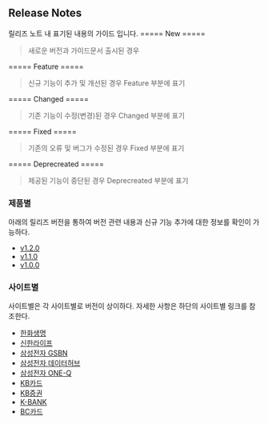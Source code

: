 ## Release Notes

릴리즈 노트 내 표기된 내용의 가이드 입니다. 
===== New =====
 > 새로운 버전과 가이드문서 출시된 경우

===== Feature =====
 > 신규 기능이 추가 및 개선된 경우 Feature 부분에 표기 

===== Changed =====
 > 기존 기능이 수정(변경)된 경우 Changed 부분에 표기

===== Fixed =====
 > 기존의 오류 및 버그가 수정된 경우 Fixed 부분에 표기

===== Deprecreated =====
 > 제공된 기능이 중단된 경우 Deprecreated 부분에 표기
 
### 제품별
아래의 릴리즈 버전을 통하여 버전 관련 내용과 신규 기능 추가에 대한 정보를 확인이 가능하다.
  - [v1.2.0](#v1.2.0)
  - [v1.1.0](#v1.1.0)
  - [v1.0.0](https://github.com/JUOHJANG/Document/blob/main/v1.0.0.md)

### 사이트별
사이트별은 각 사이트별로 버전이 상이하다. 자세한 사항은 하단의 사이트별 링크를 참조한다.
  - [한화생명](https://github.com/JUOHJANG/Document/blob/main/%ED%95%9C%ED%99%94%EC%83%9D%EB%AA%85.md)
  - [신한라이프](신한라이프)
  - [삼성전자 GSBN](삼성전자GSBN)
  - [삼성전자 데이터허브](삼성전자데이터허브)
  - [삼성전자 ONE-Q](삼성전자ONE-Q)
  - [KB카드](KB카드)
  - [KB증권](KB증권)
  - [K-BANK](K-BANK)
  - [BC카드](BC카드)
